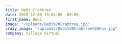 ```yaml
---
title: Debi Crabtree
date: 2018-12-05 13:04:00 -05:00
first_name: Debi
image: "/uploads/Debi%20Crabtree.jpg"
crazy_image: "/uploads/Debi%20Crabtree%20Fun.jpg"
company: Village Virtual
---
```


